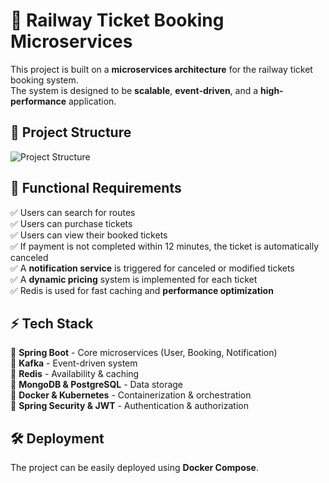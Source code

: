 # 🚆 Railway Ticket Booking Microservices  

This project is built on a **microservices architecture** for the railway ticket booking system.  
The system is designed to be **scalable**, **event-driven**, and a **high-performance** application.  

## 📌 Project Structure  
![Project Structure]()  

## 🚀 Functional Requirements  
✅ Users can search for routes  
✅ Users can purchase tickets  
✅ Users can view their booked tickets  
✅ If payment is not completed within 12 minutes, the ticket is automatically canceled  
✅ A **notification service** is triggered for canceled or modified tickets  
✅ A **dynamic pricing** system is implemented for each ticket  
✅ Redis is used for fast caching and **performance optimization**  

## ⚡ Tech Stack  
🔹 **Spring Boot** - Core microservices (User, Booking, Notification)  
🔹 **Kafka** - Event-driven system  
🔹 **Redis** - Availability & caching  
🔹 **MongoDB & PostgreSQL** - Data storage  
🔹 **Docker & Kubernetes** - Containerization & orchestration  
🔹 **Spring Security & JWT** - Authentication & authorization  

## 🛠 Deployment  
The project can be easily deployed using **Docker Compose**.
